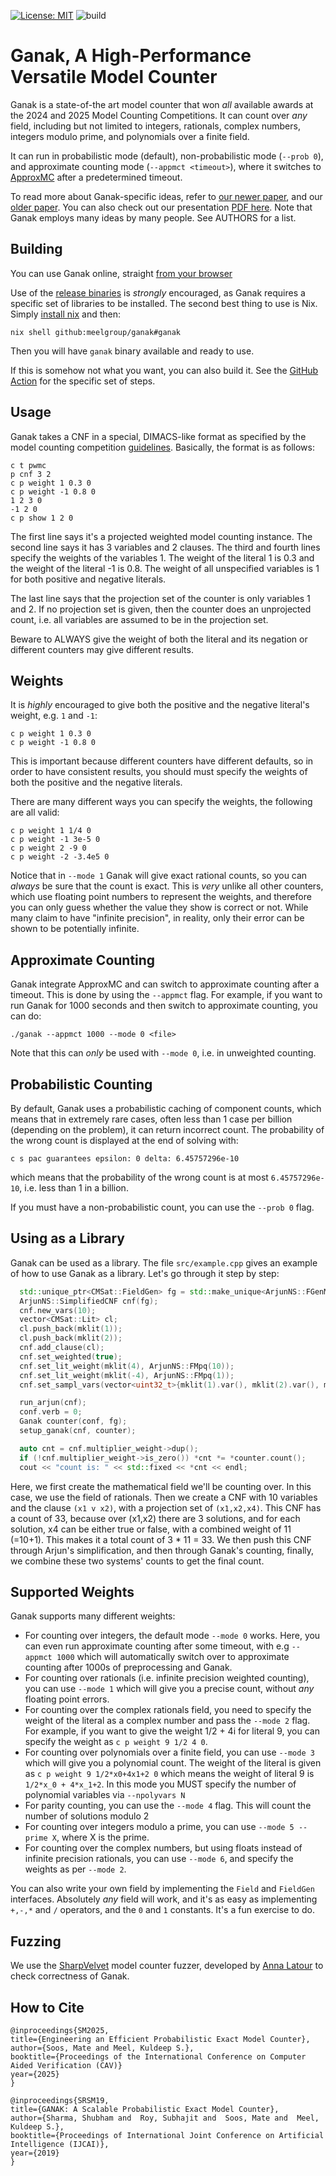[![License: MIT](https://img.shields.io/badge/License-MIT-yellow.svg)](https://opensource.org/licenses/MIT)
![build](https://github.com/meelgroup/ganak/workflows/build/badge.svg)

# Ganak, A High-Performance Versatile Model Counter
Ganak is a state-of-the art model counter that won _all_
available awards at the 2024 and 2025 Model Counting Competitions. It can count over _any_
field, including but not limited to integers, rationals, complex numbers,
integers modulo prime, and polynomials over a finite field.

It can run in probabilistic mode (default), non-probabilistic mode (`--prob 0`),
and approximate counting mode (`--appmct <timeout>`), where it switches to
[ApproxMC](https://github.com/meelgroup/approxmc/) after a predetermined timeout.

To read more about Ganak-specific ideas, refer to [our newer
paper](https://www.msoos.org/wordpress/wp-content/uploads/2025/05/ganak2.pdf),
and our [older paper](https://www.ijcai.org/proceedings/2019/0163.pdf). You
can also check out our presentation
[PDF here](https://github.com/meelgroup/ganak-presentation/blob/main/ganak2-jul24-cav2025-zagreb.pdf).
Note that Ganak employs many ideas by many people. See AUTHORS for a list.

## Building
You can use Ganak online, straight [from your
browser](https://www.msoos.org/ganak/)

Use of the [release binaries](https://github.com/meelgroup/ganak/releases) is
_strongly_ encouraged, as Ganak requires a specific set of libraries to be
installed. The second best thing to use is Nix. Simply [install
nix](https://nixos.org/download/) and then:
```shell
nix shell github:meelgroup/ganak#ganak
```

Then you will have `ganak` binary available and ready to use.

If this is somehow not what you want, you can also build it. See the [GitHub
Action](https://github.com/meelgroup/ganak/actions/workflows/build.yml) for the
specific set of steps.

## Usage
Ganak takes a CNF in a special, DIMACS-like format as specified by the model
counting competition
[guidelines](https://mccompetition.org/assets/files/mccomp_format_24.pdf).
Basically, the format is as follows:
```plaintext
c t pwmc
p cnf 3 2
c p weight 1 0.3 0
c p weight -1 0.8 0
1 2 3 0
-1 2 0
c p show 1 2 0
```
The first line says it's a projected weighted model counting instance. The
second line says it has 3 variables and 2 clauses. The third and fourth lines
specify the weights of the variables 1. The weight of the literal 1 is 0.3 and
the weight of the literal -1 is 0.8. The weight of all unspecified variables is
1 for both positive and negative literals.

The last line says that the projection set of the counter is only variables 1
and 2. If no projection set is given, then the counter does an unprojected
count, i.e. all variables are assumed to be in the projection set.

Beware to ALWAYS give the weight of both the literal and its negation or
different counters may give different results.

## Weights
It is _highly_ encouraged to give both the positive and the negative literal's
weight, e.g. `1` and `-1`:
```plain
c p weight 1 0.3 0
c p weight -1 0.8 0
```

This is important because different counters have different defaults,
so in order to have consistent results, you should must specify the weights of
both the positive and the negative literals.

There are many different ways you can specify the weights, the following are
all valid:
```plain
c p weight 1 1/4 0
c p weight -1 3e-5 0
c p weight 2 -9 0
c p weight -2 -3.4e5 0
```

Notice that in `--mode 1` Ganak will give exact rational counts, so you can
_always_ be sure that the count is exact. This is _very_ unlike all other
counters, which use floating point numbers to represent the weights, and
therefore you can only guess whether the value they show is correct or not.
While many claim to have "infinite precision", in reality, only their error
can be shown to be potentially infinite.

## Approximate Counting
Ganak integrate ApproxMC and can switch to approximate counting after a timeout.
This is done by using the `--appmct` flag. For example, if you want to run
Ganak for 1000 seconds and then switch to approximate counting, you can do:
```plaintext
./ganak --appmct 1000 --mode 0 <file>
```

Note that this can _only_ be used with `--mode 0`, i.e. in unweighted
counting.

## Probabilistic Counting
By default, Ganak uses a probabilistic caching of component counts, which means
that in extremely rare cases, often less than 1 case per billion (depending on the
problem), it can return incorrect count. The probability of the wrong count is displayed
at the end of solving with:
```plaintext
c s pac guarantees epsilon: 0 delta: 6.45757296e-10
```
which means that the probability of the wrong count is at most
`6.45757296e-10`, i.e. less than 1 in a billion.

If you must have a non-probabilistic count, you can use the `--prob 0` flag.

## Using as a Library
Ganak can be used as a library. The file `src/example.cpp` gives an example of
how to use Ganak as a library. Let's go through it step by step:
```cpp
  std::unique_ptr<CMSat::FieldGen> fg = std::make_unique<ArjunNS::FGenMpq>();
  ArjunNS::SimplifiedCNF cnf(fg);
  cnf.new_vars(10);
  vector<CMSat::Lit> cl;
  cl.push_back(mklit(1));
  cl.push_back(mklit(2));
  cnf.add_clause(cl);
  cnf.set_weighted(true);
  cnf.set_lit_weight(mklit(4), ArjunNS::FMpq(10));
  cnf.set_lit_weight(mklit(-4), ArjunNS::FMpq(1));
  cnf.set_sampl_vars(vector<uint32_t>{mklit(1).var(), mklit(2).var(), mklit(4).var()});

  run_arjun(cnf);
  conf.verb = 0;
  Ganak counter(conf, fg);
  setup_ganak(cnf, counter);

  auto cnt = cnf.multiplier_weight->dup();
  if (!cnf.multiplier_weight->is_zero()) *cnt *= *counter.count();
  cout << "count is: " << std::fixed << *cnt << endl;
```

Here, we first create the mathematical field we'll be counting over. In this
case, we use the field of rationals. Then we create a CNF with 10 variables and
the clause `(x1 v x2)`, with a projection set of `(x1,x2,x4)`. This CNF has a
count of 33, because over (x1,x2) there are 3 solutions, and for each solution,
x4 can be either true or false, with a combined weight of 11 (=10+1). This
makes it a total count of 3 * 11 = 33. We then push this CNF through Arjun's
simplification, and then through Ganak's counting, finally, we combine these
two systems' counts to get the final count.

## Supported Weights
Ganak supports many different weights:
- For counting over integers, the default mode `--mode 0` works. Here, you can
  even run approximate counting after some timeout, with e.g `--appmct 1000`
  which will automatically switch over to approximate counting after 1000s of
  preprocessing and Ganak.
- For counting over rationals (i.e. infinite precision weighted counting), you
  can use `--mode 1` which will give you a precise count, without _any_
  floating point errors.
- For counting over the complex rationals field, you need to specify the weight of the
  literal as a complex number and pass the `--mode 2` flag. For example, if you
  want to give the weight 1/2 + 4i for literal 9, you can specify the weight as
  `c p weight 9 1/2 4 0`.
- For counting over polynomials over a finite field, you can use `--mode 3`
  which will give you a polynomial count. The weight of the literal is given as
  `c p weight 9 1/2*x0+4x1+2 0` which means the weight of literal 9 is
  `1/2*x_0 + 4*x_1+2`. In this mode you MUST specify the number of polynomial
  variables via `--npolyvars N`
- For parity counting, you can use the `--mode 4` flag. This will
  count the number of solutions modulo 2
- For counting over integers modulo a prime, you can use `--mode 5 --prime X`,
  where X is the prime.
- For counting over the complex numbers, but using floats instead of infinite
  precision rationals, you can use `--mode 6`, and specify the weights as
  per `--mode 2`.

You can also write your own field by implementing the `Field` and `FieldGen`
interfaces. Absolutely _any_ field will work, and it's as easy as implementing
`+,-,*` and `/` operators, and the `0` and `1` constants. It's a fun
exercise to do.

## Fuzzing
We use the [SharpVelvet](https://github.com/meelgroup/SharpVelvet) model counter
fuzzer, developed by [Anna Latour](https://scholar.google.com/citations?user=nf5lfegAAAAJ&hl=nl)
to check correctness of Ganak.

## How to Cite
```
@inproceedings{SM2025,
title={Engineering an Efficient Probabilistic Exact Model Counter},
author={Soos, Mate and Meel, Kuldeep S.},
booktitle={Proceedings of the International Conference on Computer Aided Verification (CAV)}
year={2025}
}

@inproceedings{SRSM19,
title={GANAK: A Scalable Probabilistic Exact Model Counter},
author={Sharma, Shubham and  Roy, Subhajit and  Soos, Mate and  Meel, Kuldeep S.},
booktitle={Proceedings of International Joint Conference on Artificial Intelligence (IJCAI)},
year={2019}
}
```
